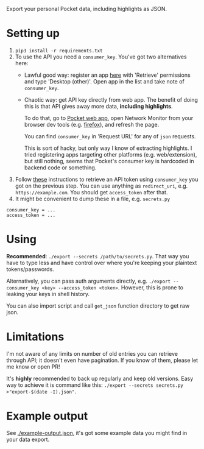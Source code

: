 Export your personal Pocket data, including highlights as JSON.

# Setting up
1. `pip3 install -r requirements.txt`
2. To use the API you need a `consumer_key`. You've got two alternatives here:
   * Lawful good way: register an app [here](https://getpocket.com/developer/apps/new) with 'Retrieve' permissions and type 'Desktop (other)'.
     Open app in the list and take note of `consumer_key`.
   * Chaotic way: get API key directly from web app. 
     The benefit of doing this is that API gives away more data, **including highlights**.
     
     To do that, go to [Pocket web app](https://app.getpocket.com), open Network Monitor from your browser dev tools 
     (e.g. [firefox](https://developer.mozilla.org/en-US/docs/Tools/Network_Monitor#UI_overview)), and refresh the page.
     
     You can find `consumer_key` in 'Request URL' for any of `json` requests.
     
     This is sort of hacky, but only way I know of extracting highlights. I tried registering apps targeting other platforms (e.g. web/extension), but still nothing, seems that Pocket's consumer key is hardcoded in backend code or something.
3. Follow [these](https://github.com/tapanpandita/pocket#oauth) instructions to retrieve an API token using `consumer_key` you got on the previous step. You can use anything as `redirect_uri`, e.g. `https://example.com`. You should get `access_token` after that.
4. It might be convenient to dump these in a file, e.g. `secrets.py`
```
consumer_key = ...
access_token = ...
```

# Using
**Recommended**: `./export --secrets /path/to/secrets.py`. That way you have to type less and have control over where you're keeping your plaintext tokens/passwords.

Alternatively, you can pass auth arguments directly, e.g. `./export --consumer_key <key> --access_token <token>`.
However, this is prone to leaking your keys in shell history.

You can also import script and call `get_json` function directory to get raw json.

# Limitations
I'm not aware of any limits on number of old entries you can retrieve through API; it doesn't even have pagination. If you know of them, please let me know or open PR!

It's **highly** recommended to back up regularly and keep old versions. Easy way to achieve it is command like this: `./export --secrets secrets.py >"export-$(date -I).json"`.


# Example output
See [./example-output.json](example-output.json), it's got some example data you might find in your data export.
